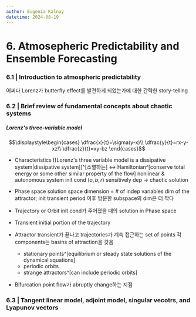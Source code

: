 ```yaml
---
author: Eugenia Kalnay
datetime: 2024-08-19
---
```

# 6. Atmosepheric Predictability and Ensemble Forecasting

### 6.1 | Introduction to atmospheric predictability
어쩌다 Lorenz가 butterfly effect를 발견하게 되었는가에 대한 간략한 story-telling

### 6.2 | Brief review of fundamental concepts about chaotic systems
##### Lorenz's three-variable model
$$\displaystyle\begin{cases}
\dfrac{x}{t}=\sigma(y-x)\\
\dfrac{y}{t}=rx-y-xz\\
\dfrac{z}{t}=xy-bz
\end{cases}$$
- Characteristics
	[[Lorenz's three variable model is a dissipative system|dissipative system]]^[소멸하는] $\leftrightarrow$ Hamiltonian^[conserve total energy or some other similar property of the flow]
	nonlinear & autonomous system
	init cond ($\sigma, b, r$) sensitively dep $\rightarrow$ chaotic solution

- Phase space
	solution space
	dimension = # of indep variables
	dim of the attractor; init transient period 이후 방문한 subspace의 dim은 더 작다

- Trajectory or Orbit
	init cond가 주어졌을 때의 solution in Phase space

- Transient
	initial portion of the trajectory

- Attractor
	transient가 끝나고 trajectories가 계속 접근하는 set of points
	각 components는 basins of attraction을 갖음
	- stationary points^[equilibrium or steady state solutions of the dynamical squations]
	- periodic orbits
	- strange attractors^[can include periodic orbits]

- Bifurcation point
	flow가 abruptly change하는 지점





### 6.3 | Tangent linear model, adjoint model, singular vecotrs, and Lyapunov vectors